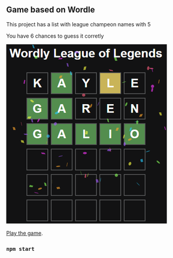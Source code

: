 ## Game based on Wordle

This project has a list with league champeon names with 5

You have 6 chances to guess it corretly

![Exemple](https://github.com/keter45/wordle-like-app/blob/main/public/exemple.png?raw=true)

[Play the game](https://wordlelol.vercel.app).

### `npm start`
